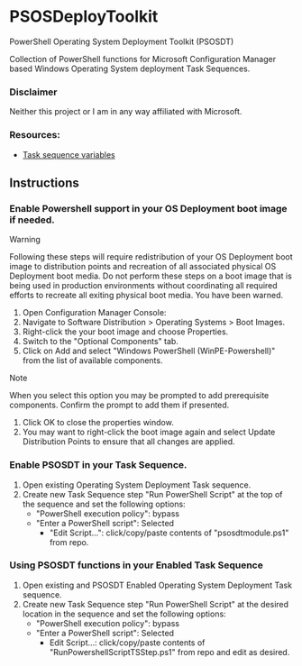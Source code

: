 # PSOSDeployToolkit
PowerShell Operating System Deployment Toolkit (PSOSDT)

Collection of PowerShell functions for Microsoft Configuration Manager based Windows Operating System deployment Task Sequences.

### Disclaimer
Neither this project or I am in any way affiliated with Microsoft.

### Resources:
- [Task sequence variables](https://learn.microsoft.com/en-us/mem/configmgr/osd/understand/task-sequence-variables)

## Instructions

### Enable Powershell support in your OS Deployment boot image if needed.
> [!WARNING]
> Following these steps will require redistribution of your OS Deployment boot image to distribution points and recreation of all associated physical OS Deployment boot media.
> Do not perform these steps on a boot image that is being used in production environments without coordinating all required efforts to recreate all exiting physical boot media.
> You have been warned.

1. Open Configuration Manager Console:
1. Navigate to Software Distribution > Operating Systems > Boot Images.
1. Right-click the your boot image and choose Properties.
1. Switch to the "Optional Components" tab.
1. Click on Add and select "Windows PowerShell (WinPE-Powershell)" from the list of available components.
> [!NOTE]
> When you select this option you may be prompted to add prerequisite components. Confirm the prompt to add them if presented.
1. Click OK to close the properties window.
1. You may want to right-click the boot image again and select Update Distribution Points to ensure that all changes are applied.

### Enable PSOSDT in your Task Sequence.
1. Open existing Operating System Deployment Task sequence.
1. Create new Task Sequence step "Run PowerShell Script" at the top of the sequence and set the following options:
    - "PowerShell execution policy": bypass
    - "Enter a PowerShell script": Selected
        - "Edit Script...": click/copy/paste contents of "psosdtmodule.ps1" from repo.

### Using PSOSDT functions in your Enabled Task Sequence
1. Open existing and PSOSDT Enabled Operating System Deployment Task sequence.
1. Create new Task Sequence step "Run PowerShell Script" at the desired location in the sequence and set the following options:
    - "PowerShell execution policy": bypass
    - "Enter a PowerShell script": Selected
        - Edit Script...: click/copy/paste contents of "RunPowershellScriptTSStep.ps1" from repo and edit as desired.
